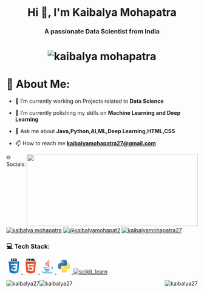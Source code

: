 <h1 align="center">Hi 👋, I'm Kaibalya Mohapatra</h1>
<h3 align="center">A passionate Data Scientist from India</h3>
<h1 align="center"><img src="https://camo.githubusercontent.com/57fa48284a010d95230eca56ca861b51ba47faa70c06dab4ddd75edb6c149cd3/68747470733a2f2f692e70696e696d672e636f6d2f6f726967696e616c732f66612f64612f61632f66616461616363626534326265373633393362333431303137623733353336372e676966" alt="kaibalya mohapatra" height="250" width="350" /></h1>
<h1 align="left">💫 About Me:</h1>

- 🔭 I’m currently working on Projects related to **Data Science**

- 🌱 I’m currently polishing my skills on **Machine Learning and Deep Learning**

- 💬 Ask me about **Java,Python,AI,ML,Deep Learning,HTML,CSS**

- 📫 How to reach me **kaibalyamohapatra27@gmail.com**

<p><img align="right" src="https://camo.githubusercontent.com/943efdc43367d89087f1cf55384537f2dc888fcccbdc8e33538ed461bb634c3e/68747470733a2f2f692e70696e696d672e636f6d2f6f726967696e616c732f63342f39352f31342f63343935313433633939663638626439653563313631383832323136653964372e676966"height=190 width="450 /></p>

<h3 align="left">🌐 Socials:</h3>
<p align="left">
<a href="https://linkedin.com/in/kaibalyamohapatra" target="blank"><img align="center" src="https://camo.githubusercontent.com/d94940866c98cb4fca5783c4e8ac95776d2f52df6bbf3d5ab9e30d76836f30ae/68747470733a2f2f696d672e736869656c64732e696f2f62616467652f4c696e6b6564496e2d2532333030373742352e7376673f6c6f676f3d6c696e6b6564696e266c6f676f436f6c6f723d7768697465" alt="kaibalya mohapatra" height="30" width="100" /></a>
<a href="https://www.hackerrank.com/@kaibalyamohapat2" target="blank"><img align="center" src="https://camo.githubusercontent.com/36f4cd20b3907b0364a481251d14ff9b024186f6f19be4508c025040d0155bd7/68747470733a2f2f69302e77702e636f6d2f6772616473696e67616d65732e636f6d2f77702d636f6e74656e742f75706c6f6164732f323031362f30352f3835363737315f3636383232343035333139373834315f313934333639393030395f6f2e706e67" alt="@kaibalyamohapat2" height="30" width="100" /></a>
<a href="https://www.leetcode.com/kaibalyamohapatra27" target="blank"><img align="center" src="https://cdn.icon-icons.com/icons2/2530/PNG/512/leetcode_button_icon_151892.png" alt="kaibalyamohapatra27" height="30" width="100" /></a>
</p>

<h3 align="left">💻 Tech Stack:</h3>
<p align="left"> <a href="https://www.w3schools.com/css/" target="_blank" rel="noreferrer"> <img src="https://raw.githubusercontent.com/devicons/devicon/master/icons/css3/css3-original-wordmark.svg" alt="css3" width="40" height="40"/> </a> <a href="https://www.w3.org/html/" target="_blank" rel="noreferrer"> <img src="https://raw.githubusercontent.com/devicons/devicon/master/icons/html5/html5-original-wordmark.svg" alt="html5" width="40" height="40"/> </a> <a href="https://www.java.com" target="_blank" rel="noreferrer"> <img src="https://raw.githubusercontent.com/devicons/devicon/master/icons/java/java-original.svg" alt="java" width="40" height="40"/> </a> <a href="https://www.python.org" target="_blank" rel="noreferrer"> <img src="https://raw.githubusercontent.com/devicons/devicon/master/icons/python/python-original.svg" alt="python" width="40" height="40"/> </a> <a href="https://scikit-learn.org/" target="_blank" rel="noreferrer"> <img src="https://upload.wikimedia.org/wikipedia/commons/0/05/Scikit_learn_logo_small.svg" alt="scikit_learn" width="40" height="40"/> </a> </p>

<p><img align="left" src="https://github-readme-stats.vercel.app/api?username=kaibalya27&show_icons=true&locale=en" alt="kaibalya27" /></p>

<p><img align="right" src="https://github-readme-streak-stats.herokuapp.com/?user=kaibalya27&" alt="kaibalya27" /></p>

<p><img align="left" src="https://github-readme-stats.vercel.app/api/top-langs?username=kaibalya27&show_icons=true&locale=en&layout=compact" alt="kaibalya27" /></p>



<!---
Kaibalya27/Kaibalya27 is a ✨ special ✨ repository because its `README.md` (this file) appears on your GitHub profile.
You can click the Preview link to take a look at your changes.
--->
